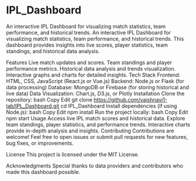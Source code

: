 # IPL_Dashboard
An interactive IPL Dashboard for visualizing match statistics, team performance, and historical trends.
An interactive IPL Dashboard for visualizing match statistics, team performance, and historical trends. This dashboard provides insights into live scores, player statistics, team standings, and historical data analysis.

Features
Live match updates and scores.
Team standings and player performance metrics.
Historical data analysis and trends visualization.
Interactive graphs and charts for detailed insights.
Tech Stack
Frontend: HTML, CSS, JavaScript (React.js or Vue.js)
Backend: Node.js or Flask (for data processing)
Database: MongoDB or Firebase (for storing historical and live data)
Data Visualization: Chart.js, D3.js, or Plotly
Installation
Clone the repository:
bash
Copy
Edit
git clone https://github.com/vaishnavi1-lab/IPL_Dashboard.git
cd IPL_Dashboard
Install dependencies (if using Node.js):
bash
Copy
Edit
npm install
Run the project locally:
bash
Copy
Edit
npm start
Usage
Access live IPL match scores and historical data.
Explore team standings, player statistics, and performance trends.
Interactive charts provide in-depth analysis and insights.
Contributing
Contributions are welcome! Feel free to open issues or submit pull requests for new features, bug fixes, or improvements.

License
This project is licensed under the MIT License.

Acknowledgments
Special thanks to data providers and contributors who made this dashboard possible.
